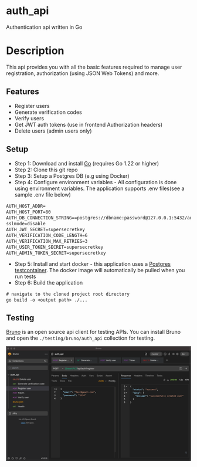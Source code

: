 # auth_api
Authentication api written in Go

# Description
This api provides you with all the basic features required to manage user registration, authorization (using JSON Web Tokens) and more.

## Features

- Register users
- Generate verification codes
- Verify users
- Get JWT auth tokens (use in frontend Authorization headers)
- Delete users (admin users only)


## Setup
- Step 1: Download and install [Go](https://go.dev/doc/install) (requires Go 1.22 or higher)
- Step 2: Clone this git repo
- Step 3: Setup a Postgres DB (e.g using Docker)
- Step 4: Configure environment variables - All configuration is done using environment variables.
The application supports .env files(see a sample .env file below)
```
AUTH_HOST_ADDR=
AUTH_HOST_PORT=80
AUTH_DB_CONNECTION_STRING==postgres://dbname:password@127.0.0.1:5432/auth_db?sslmode=disable
AUTH_JWT_SECRET=supersecretkey
AUTH_VERIFICATION_CODE_LENGTH=6
AUTH_VERIFICATION_MAX_RETRIES=3
AUTH_USER_TOKEN_SECRET=supersecretkey
AUTH_ADMIN_TOKEN_SECRET=supersecretkey
```
- Step 5: Install and start docker - this application uses a [Postgres testcontainer](https://golang.testcontainers.org/modules/postgres/). The docker image will automatically be pulled when you run tests
- Step 6: Build the application
```console
# navigate to the cloned project root directory
go build -o <output path> ./...
```

## Testing
[Bruno](https://www.usebruno.com/downloads) is an open source api client for testing APIs. You can install Bruno and open the <code>./testing/bruno/auth_api</code> collection for testing.

![bruno image](./docs/images/bruno_auth_api.png)